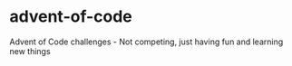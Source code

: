 # advent-of-code
Advent of Code challenges - Not competing, just having fun and learning new things
